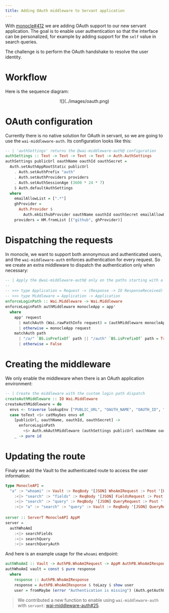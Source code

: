 ```yaml
---
title: Adding OAuth middleware to Servant application
---
```


With [monocle#412](https://github.com/change-metrics/monocle/pull/412) we are
adding OAuth support to our new servant application.
The goal is to enable user authentication so that the interface can be
personalized, for example by adding support for the `self` value in search queries.

The challenge is to perform the OAuth handshake to resolve the user identity.

# Workflow

Here is the sequence diagram:

<center>![](../images/oauth.png)</center>

# OAuth configuration

Currently there is no native solution for OAuth in servant, so we are going to
use the `wai-middleware-auth`. Its configuration looks like this:

```haskell
-- | 'authSettings' returns the @wai-middleware-auth@ configuration
authSettings :: Text -> Text -> Text -> Text -> Auth.AuthSettings
authSettings publicUrl oauthName oauthId oauthSecret =
  Auth.setAuthAppRootStatic publicUrl
    . Auth.setAuthPrefix "auth"
    . Auth.setAuthProviders providers
    . Auth.setAuthSessionAge (3600 * 24 * 7)
    $ Auth.defaultAuthSettings
  where
    emailAllowList = [".*"]
    ghProvider =
      Auth.Provider $
        Auth.mkGithubProvider oauthName oauthId oauthSecret emailAllowList Nothing
    providers = HM.fromList [("github", ghProvider)]
```


# Dispatching the requests

In monocle, we want to support both annonymous and authenticated users, and the
`wai-middleware-auth` enforces authentication for every request. So we create an
extra middleware to dispatch the authentication only when necessary:

```haskell
-- | Apply the @wai-middleware-auth@ only on the paths starting with a /a/
--
-- >>> type Application = Request -> (Response -> IO ResponseReceived) -> IO ResponseReceived
-- >>> type Middleware = Application -> Application
enforceLoginPath :: Wai.Middleware -> Wai.Middleware
enforceLoginPath authMiddleware monocleApp = app'
  where
    app' request
      | matchAuth (Wai.rawPathInfo request) = (authMiddleware monocleApp) request
      | otherwise = monocleApp request
    matchAuth path
      | "/a/" `BS.isPrefixOf` path || "/auth" `BS.isPrefixOf` path = True
      | otherwise = False
```

# Creating the middleware

We only enable the middleware when there is an OAuth application environment:

```haskell
-- | Create the middleware with the custom login path dispatch
createAuthMiddleware :: IO Wai.Middleware
createAuthMiddleware = do
  envs <- traverse lookupEnv ["PUBLIC_URL", "OAUTH_NAME", "OAUTH_ID", "OAUTH_SECRET"]
  case toText <$> catMaybes envs of
    [publicUrl, oauthName, oauthId, oauthSecret] ->
      enforceLoginPath
        <$> Auth.mkAuthMiddleware (authSettings publicUrl oauthName oauthId oauthSecret)
    _ -> pure id
```

# Updating the route

Finaly we add the Vault to the authenticated route to access the user information:

```haskell
type MonocleAPI =
  "a" :> "whoami" :> Vault :> ReqBody '[JSON] WhoAmIRequest :> Post '[PBJSON, JSON] WhoAmIResponse
    :<|> "search" :> "fields" :> ReqBody '[JSON] FieldsRequest :> Post '[PBJSON, JSON] FieldsResponse
    :<|> "search" :> "query" :> ReqBody '[JSON] QueryRequest :> Post '[PBJSON, JSON] QueryResponse
    :<|> "a" :> "search" :> "query" :> Vault :> ReqBody '[JSON] QueryRequest :> Post '[PBJSON, JSON] QueryResponse

server :: ServerT MonocleAPI AppM
server =
  authWhoAmI
    :<|> searchFields
    :<|> searchQuery
    :<|> searchQueryAuth
```

And here is an example usage for the `whoami` endpoint:

```haskell
authWhoAmI :: Vault -> AuthPB.WhoAmIRequest -> AppM AuthPB.WhoAmIResponse
authWhoAmI vault = const $ pure response
  where
    response :: AuthPB.WhoAmIResponse
    response = AuthPB.WhoAmIResponse $ toLazy $ show user
    user = fromMaybe (error "Authentication is missing") (Auth.getAuthUserFromVault vault)
```

> We contributed a new function to enable using `wai-middleware-auth` with `servant`: [wai-middleware-auth#25](https://github.com/fpco/wai-middleware-auth/pull/25).
